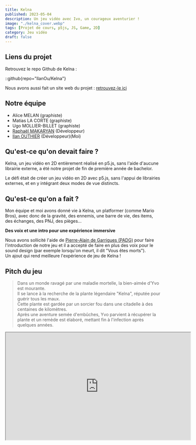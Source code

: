 ```yaml
---
title: Kelna
published: 2023-05-04
description: Un jeu vidéo avec Ivo, un courageux aventurier !
image: "./kelna_cover.webp"
tags: [Projet de cours, p5js, JS, Game, 2D]
category: Jeu vidéo
draft: false
---
```


<!-- # Kelna -->

## Liens du projet

Retrouvez le repo Github de Kelna : 

::github{repo="IlanOu/Kelna"}

Nous avons aussi fait un site web du projet : [retrouvez-le ici](https://readymag.website/u2730643025/4237179/)

## Notre équipe

- Alice MELAN (graphiste)
- Matias LA CORTE (graphiste)
- Ugo MOLLIER-BILLET (graphiste)
- [Raphaël MAKARYAN](https://github.com/raphaelmakaryan) (Développeur)
- [Ilan OUTHIER](https://github.com/IlanOu) (Développeur)(Moi)

## Qu'est-ce qu'on devait faire ?

Kelna, un jeu vidéo en 2D entièrement réalisé en p5.js, sans l'aide d'aucune librairie externe, a été notre projet de fin de première année de bachelor.

Le défi était de créer un jeu vidéo en 2D avec p5.js, sans l'appui de librairies externes, et en y intégrant deux modes de vue distincts.

## Qu'est-ce qu'on a fait ?

Mon équipe et moi avons donné vie à Kelna, un platformer (comme Mario Bros), avec donc de la gravité, des ennemis, une barre de vie, des items, des échanges, des PNJ, des pièges...

**Des voix et une intro pour une expérience immersive**

Nous avons sollicité l'aide de [Pierre-Alain de Garrigues (PADG)](https://fr.wikipedia.org/wiki/Pierre-Alain_de_Garrigues) pour faire l'introduction de notre jeu et il a accepté de faire en plus des voix pour le sound design (par exemple lorsqu'on meurt, il dit "Vous êtes morts").
<br>
Un ajout qui rend meilleure l'expérience de jeu de Kelna !

## Pitch du jeu

> Dans un monde ravagé par une maladie mortelle, la bien-aimée d’Yvo est mourante.<br/>
> Il se lance à la recherche de la plante légendaire "Kelna", réputée pour guérir tous les maux.<br/>
> Cette plante est gardée par un sorcier fou dans une citadelle à des centaines de kilomètres.<br/>
> Après une aventure semée d'embûches, Yvo parvient à récupérer la plante et un remède est élaboré, mettant fin à l'infection après quelques années.

<iframe src="https://www.youtube.com/embed/lg2jKY5BJls?si=kAcO-KzA2w-I_9aV" width=600 height=350/>

.

## Parcours des développeurs

On a commencé par créer les mouvements du personnage, donc comme on faisait un plateformer, il fallait faire un système de gravité.
> Gravité : Check ✔

Ensuite, et bien il fallait un sol pour éviter de tomber à l'infini ! Donc on a créé un système de collisions.
> Collisions : Check ✔

Après ça, on a commencé à réfléchir à la carte du jeu. On a imaginé une assez grande carte et qui dit grande carte, dit, utilises beaucoup de ressources !
Pour régler ce soucis, on a fait un système de "chunk". L'idée c'est de découper la carte en rectangles et charger uniquement les rectangles autour du joueur.
> Chunks : Check ✔

Nous avons continué avec les monstres et les PNJ pour ajouter de la vie à notre jeu, donc avec les PNJ, il fallait ajouter des items et avec les monstres, il fallait ajouter un système de combat !
> PNJ : Check ✔ <br>
> Monstres : Check ✔ <br>
> PVE (combat) : Check ✔ <br>
> Items : Check ✔ <br>
> Trocs : Check ✔

Et boom ! On a créé Kelna ! Oui, enfin j'ai passé quelques détails (comme la parallax, notre système d'interfaces pour les trocs et les discussion, l'affichage des tuiles, etc.) mais en gros c'est le parcours qu'on a eu (et j'ai pas parlé du stresse, des modifications à la dernière minute, des bugs à perte de vue, etc.).

